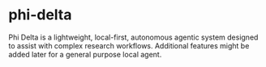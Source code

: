 # phi-delta
Phi Delta is a lightweight, local-first, autonomous agentic system designed to assist with complex research workflows. Additional features might be added later for a general purpose local agent.
